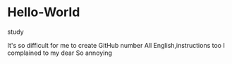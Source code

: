 # Hello-World
study

It's so difficult for me to create GitHub number
All English,instructions too
I complained to my dear
So annoying
